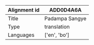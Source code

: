 |Alignment id | ADD0D4A6A
| --- | --- 
|Title | Padampa Sangye 
|Type | translation
|Languages | ['en', 'bo']